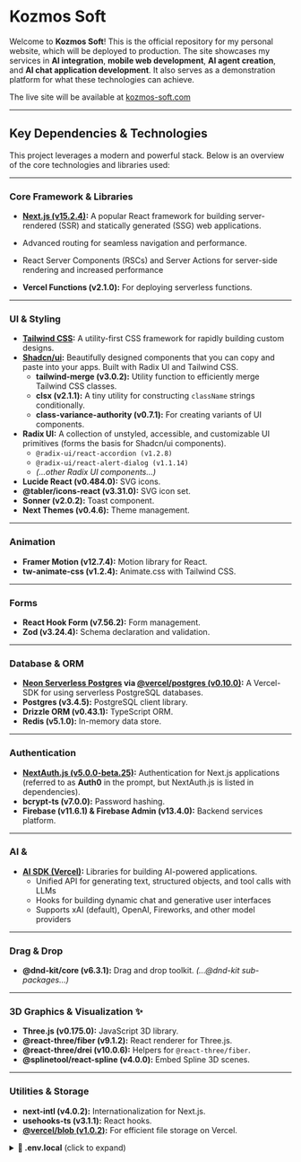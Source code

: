 # Kozmos Soft



Welcome to **Kozmos Soft**! This is the official repository for my personal website, which will be deployed to production. The site showcases my services in **AI integration**, **mobile web development**, **AI agent creation**, and **AI chat application development**. It also serves as a demonstration platform for what these technologies can achieve.

The live site will be available at [kozmos-soft.com](https://kozmos-soft.com/)

---

## Key Dependencies & Technologies

This project leverages a modern and powerful stack. Below is an overview of the core technologies and libraries used:

---
### Core Framework & Libraries

* **[Next.js (v15.2.4)](https://nextjs.org/):** A popular React framework for building server-rendered (SSR) and statically generated (SSG) web applications.

* Advanced routing for seamless navigation and performance.
* React Server Components (RSCs) and Server Actions for server-side rendering and increased performance


* **Vercel Functions (v2.1.0):** For deploying serverless functions.

---
### UI & Styling

* **[Tailwind CSS](https://tailwindcss.com/):** A utility-first CSS framework for rapidly building custom designs.
* **[Shadcn/ui](https://ui.shadcn.com/):** Beautifully designed components that you can copy and paste into your apps. Built with Radix UI and Tailwind CSS.
    * **tailwind-merge (v3.0.2):** Utility function to efficiently merge Tailwind CSS classes.
    * **clsx (v2.1.1):** A tiny utility for constructing `className` strings conditionally.
    * **class-variance-authority (v0.7.1):** For creating variants of UI components.
* **Radix UI:** A collection of unstyled, accessible, and customizable UI primitives (forms the basis for Shadcn/ui components).
    * `@radix-ui/react-accordion (v1.2.8)`
    * `@radix-ui/react-alert-dialog (v1.1.14)`
    * *(...other Radix UI components...)*
* **Lucide React (v0.484.0):** SVG icons.
* **@tabler/icons-react (v3.31.0):** SVG icon set.
* **Sonner (v2.0.2):** Toast component.
* **Next Themes (v0.4.6):** Theme management.


---
### Animation

* **Framer Motion (v12.7.4):** Motion library for React.
* **tw-animate-css (v1.2.4):** Animate.css with Tailwind CSS.

---
### Forms
* **React Hook Form (v7.56.2):** Form management.
* **Zod (v3.24.4):** Schema declaration and validation.

---
### Database & ORM

* **[Neon Serverless Postgres](https://neon.tech/) via [@vercel/postgres (v0.10.0)](https://vercel.com/docs/storage/vercel-postgres):** A Vercel-SDK for using serverless PostgreSQL databases.
* **Postgres (v3.4.5):** PostgreSQL client library.
* **Drizzle ORM (v0.43.1):** TypeScript ORM.
* **Redis (v5.1.0):** In-memory data store.

---
### Authentication

* **[NextAuth.js (v5.0.0-beta.25)](https://next-auth.js.org/):** Authentication for Next.js applications (referred to as **Auth0** in the prompt, but NextAuth.js is listed in dependencies).
* **bcrypt-ts (v7.0.0):** Password hashing.
* **Firebase (v11.6.1) & Firebase Admin (v13.4.0):** Backend services platform.

---
### AI & 

* **[AI SDK (Vercel)](https://sdk.vercel.ai/docs):** Libraries for building AI-powered applications.
    * Unified API for generating text, structured objects, and tool calls with LLMs
    * Hooks for building dynamic chat and generative user interfaces
    * Supports xAI (default), OpenAI, Fireworks, and other model providers

---
### Drag & Drop

* **@dnd-kit/core (v6.3.1):** Drag and drop toolkit.
    *(...@dnd-kit sub-packages...)*

---
### 3D Graphics & Visualization ✨

* **Three.js (v0.175.0):** JavaScript 3D library.
* **@react-three/fiber (v9.1.2):** React renderer for Three.js.
* **@react-three/drei (v10.0.6):** Helpers for `@react-three/fiber`.
* **@splinetool/react-spline (v4.0.0):** Embed Spline 3D scenes.

---
### Utilities & Storage

* **next-intl (v4.0.2):** Internationalization for Next.js.
* **usehooks-ts (v3.1.1):** React hooks.
* **[@vercel/blob (v1.0.2)](https://vercel.com/docs/storage/vercel-blob):** For efficient file storage on Vercel.

<details> <summary><strong>📁 .env.local</strong> (click to expand)</summary>
# 📚 Database Configuration
DATABASE_URL="postgresql://username:password@localhost:5432/database_name"
POSTGRES_URL="postgresql://username:password@localhost:5432/database_name"

#  Redis Configuration
REDIS_URL="redis://localhost:6379"

#  Authentication (NextAuth)
NEXTAUTH_SECRET="your-nextauth-secret"

#  AI Services
XAI_API_KEY="your-xai-api-key"

# ☁️ Vercel Integration (optional)
BLOB_READ_WRITE_TOKEN="your-blob-token"

</details>
